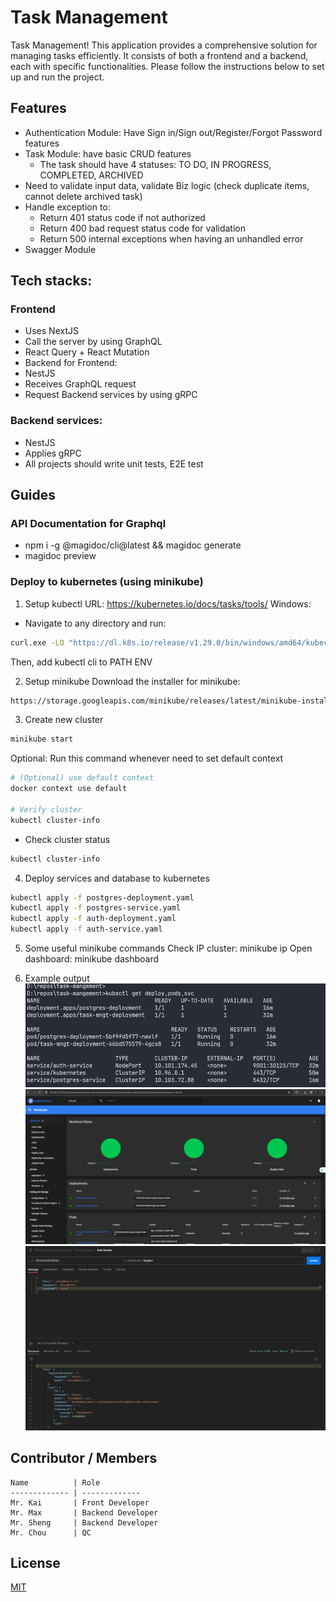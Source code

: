 # Task Management

Task Management! This application provides a comprehensive solution for managing tasks efficiently. It consists of both a frontend and a backend, each with specific functionalities. Please follow the instructions below to set up and run the project.

## Features
- Authentication Module: Have Sign in/Sign out/Register/Forgot Password features
- Task Module: have basic CRUD features
  - The task should have 4 statuses: TO DO, IN PROGRESS, COMPLETED, ARCHIVED
- Need to validate input data, validate Biz logic (check duplicate items, cannot delete archived task)
- Handle exception to:
  - Return 401 status code if not authorized
  - Return 400 bad request status code for validation
  - Return 500 internal exceptions when having an unhandled error
- Swagger Module

## Tech stacks:
### Frontend
- Uses NextJS
- Call the server by using GraphQL
- React Query + React Mutation
- Backend for Frontend:
- NestJS
- Receives GraphQL request
- Request Backend services by using gRPC
### Backend services:
- NestJS
- Applies gRPC
- All projects should write unit tests, E2E test

## Guides
### API Documentation for Graphql
- npm i -g @magidoc/cli@latest && magidoc generate
- magidoc preview

### Deploy to kubernetes (using minikube)
1. Setup kubectl
URL: https://kubernetes.io/docs/tasks/tools/
Windows: 
- Navigate to any directory and run:
```sh
curl.exe -LO "https://dl.k8s.io/release/v1.29.0/bin/windows/amd64/kubectl.exe"
```
Then, add kubectl cli to PATH ENV

2. Setup minikube
Download the installer for minikube: 
```sh
https://storage.googleapis.com/minikube/releases/latest/minikube-installer.exe
```

3. Create new cluster
```sh
minikube start
```

Optional: Run this command whenever need to set default context
```sh
# (Optional) use default context
docker context use default

# Verify cluster
kubectl cluster-info
```

- Check cluster status
```sh
kubectl cluster-info
```

4. Deploy services and database to kubernetes
```sh
kubectl apply -f postgres-deployment.yaml
kubectl apply -f postgres-service.yaml
kubectl apply -f auth-deployment.yaml
kubectl apply -f auth-service.yaml
```

5. Some useful minikube commands
Check IP cluster: minikube ip
Open dashboard: minikube dashboard

6. Example output
![Kubectl Output](./samples/kubecli-output.png)
![Minikube Output](./samples/minikube-ouput.png)
![Postman Output](./samples/postman-output.png)

## Contributor / Members
```
Name          | Role
------------- | -------------
Mr. Kai       | Front Developer
Mr. Max       | Backend Developer
Mr. Sheng     | Backend Developer
Mr. Chou      | QC
```
## License
[MIT](https://choosealicense.com/licenses/mit/)
